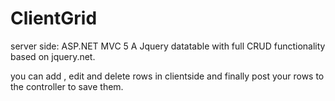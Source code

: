 # ClientGrid
server side: ASP.NET MVC 5
A Jquery datatable with full CRUD functionality based on jquery.net. 

you can add , edit and delete rows in clientside and finally post your rows to the controller to save them.


